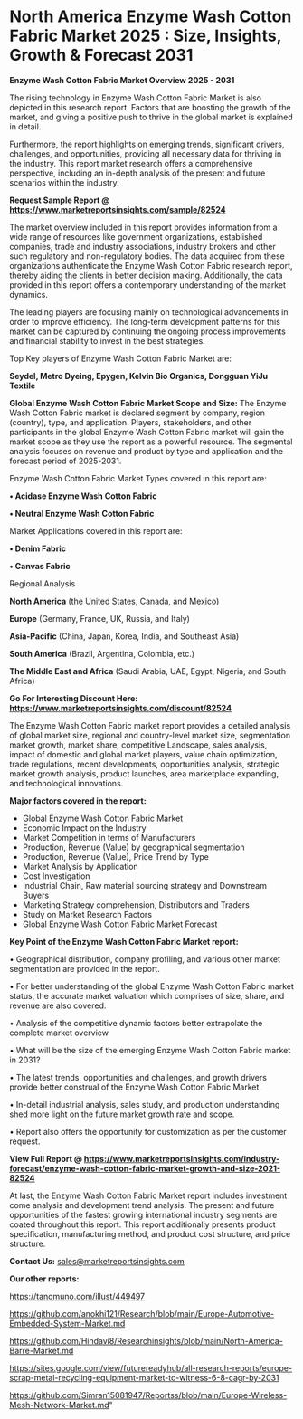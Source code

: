 # North America Enzyme Wash Cotton Fabric Market 2025 : Size, Insights, Growth & Forecast 2031

<Strong> Enzyme Wash Cotton Fabric Market Overview 2025 - 2031</strong>

The rising technology in Enzyme Wash Cotton Fabric Market is also depicted in this research report. Factors that are boosting the growth of the market, and giving a positive push to thrive in the global market is explained in detail.

Furthermore, the report highlights on emerging trends, significant drivers, challenges, and opportunities, providing all necessary data for thriving in the industry. This report market research offers a comprehensive perspective, including an in-depth analysis of the present and future scenarios within the industry.

<strong>Request Sample Report @ <a href=https://www.marketreportsinsights.com/sample/82524>https://www.marketreportsinsights.com/sample/82524</a></strong>

The market overview included in this report provides information from a wide range of resources like government organizations, established companies, trade and industry associations, industry brokers and other such regulatory and non-regulatory bodies. The data acquired from these organizations authenticate the Enzyme Wash Cotton Fabric research report, thereby aiding the clients in better decision making. Additionally, the data provided in this report offers a contemporary understanding of the market dynamics.

The leading players are focusing mainly on technological advancements in order to improve efficiency. The long-term development patterns for this market can be captured by continuing the ongoing process improvements and financial stability to invest in the best strategies.

Top Key players of Enzyme Wash Cotton Fabric Market are:

<strong>Seydel, Metro Dyeing, Epygen, Kelvin Bio Organics, Dongguan YiJu Textile</strong>

<strong><b>Global Enzyme Wash Cotton Fabric Market Scope and Size:</b></strong>
The Enzyme Wash Cotton Fabric market is declared segment by company, region (country), type, and application. Players, stakeholders, and other participants in the global Enzyme Wash Cotton Fabric market will gain the market scope as they use the report as a powerful resource. The segmental analysis focuses on revenue and product by type and application and the forecast period of 2025-2031.

Enzyme Wash Cotton Fabric Market Types covered in this report are:

<strong>• Acidase Enzyme Wash Cotton Fabric

• Neutral Enzyme Wash Cotton Fabric</strong>

Market Applications covered in this report are:

<strong>• Denim Fabric

• Canvas Fabric</strong> 

Regional Analysis

<strong>North America</strong> (the United States, Canada, and Mexico)

<strong>Europe</strong> (Germany, France, UK, Russia, and Italy)

<strong>Asia-Pacific</strong> (China, Japan, Korea, India, and Southeast Asia)

<strong>South America</strong> (Brazil, Argentina, Colombia, etc.)

<strong>The Middle East and Africa</strong> (Saudi Arabia, UAE, Egypt, Nigeria, and South Africa)

<strong>Go For Interesting Discount Here: <a href=https://www.marketreportsinsights.com/discount/82524>https://www.marketreportsinsights.com/discount/82524</a></strong>

The Enzyme Wash Cotton Fabric market report provides a detailed analysis of global market size, regional and country-level market size, segmentation market growth, market share, competitive Landscape, sales analysis, impact of domestic and global market players, value chain optimization, trade regulations, recent developments, opportunities analysis, strategic market growth analysis, product launches, area marketplace expanding, and technological innovations.

<strong><b>Major factors covered in the report:</b></strong>
<ul>
  <li>Global Enzyme Wash Cotton Fabric Market </li>
  <li>Economic Impact on the Industry</li>
  <li>Market Competition in terms of Manufacturers</li>
  <li>Production, Revenue (Value) by geographical segmentation</li>
  <li>Production, Revenue (Value), Price Trend by Type</li>
  <li>Market Analysis by Application</li>
  <li>Cost Investigation</li>
  <li>Industrial Chain, Raw material sourcing strategy and Downstream Buyers</li>
  <li>Marketing Strategy comprehension, Distributors and Traders</li>
  <li>Study on Market Research Factors</li>
  <li>Global Enzyme Wash Cotton Fabric Market Forecast</li>
</ul>

<strong><b>Key Point of the Enzyme Wash Cotton Fabric Market report:</b></strong>

• Geographical distribution, company profiling, and various other market segmentation are provided in the report.

• For better understanding of the global Enzyme Wash Cotton Fabric market status, the accurate market valuation which comprises of size, share, and revenue are also covered.

• Analysis of the competitive dynamic factors better extrapolate the complete market overview

• What will be the size of the emerging Enzyme Wash Cotton Fabric market in 2031?

• The latest trends, opportunities and challenges, and growth drivers provide better construal of the Enzyme Wash Cotton Fabric Market.

• In-detail industrial analysis, sales study, and production understanding shed more light on the future market growth rate and scope.

• Report also offers the opportunity for customization as per the customer request.

<strong><b>View Full Report @ <a href=https://www.marketreportsinsights.com/industry-forecast/enzyme-wash-cotton-fabric-market-growth-and-size-2021-82524>https://www.marketreportsinsights.com/industry-forecast/enzyme-wash-cotton-fabric-market-growth-and-size-2021-82524</a></b></strong>


At last, the Enzyme Wash Cotton Fabric Market report includes investment come analysis and development trend analysis. The present and future opportunities of the fastest growing international industry segments are coated throughout this report. This report additionally presents product specification, manufacturing method, and product cost structure, and price structure.

<strong>Contact Us:</strong>
sales@marketreportsinsights.com

<strong>Our other reports:</strong>

<a href=https://tanomuno.com/illust/449497>https://tanomuno.com/illust/449497</a>

<a href=https://github.com/anokhi121/Research/blob/main/Europe-Automotive-Embedded-System-Market.md>https://github.com/anokhi121/Research/blob/main/Europe-Automotive-Embedded-System-Market.md</a>

<a href=https://github.com/Hindavi8/Researchinsights/blob/main/North-America-Barre-Market.md>https://github.com/Hindavi8/Researchinsights/blob/main/North-America-Barre-Market.md</a>

<a href=https://sites.google.com/view/futurereadyhub/all-research-reports/europe-scrap-metal-recycling-equipment-market-to-witness-6-8-cagr-by-2031>https://sites.google.com/view/futurereadyhub/all-research-reports/europe-scrap-metal-recycling-equipment-market-to-witness-6-8-cagr-by-2031</a>

<a href=https://github.com/Simran15081947/Reportss/blob/main/Europe-Wireless-Mesh-Network-Market.md>https://github.com/Simran15081947/Reportss/blob/main/Europe-Wireless-Mesh-Network-Market.md</a>"
